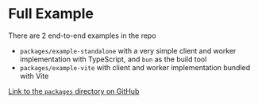 # Full Example

There are 2 end-to-end examples in the repo
- `packages/example-standalone` with a very simple client and worker implementation with TypeScript,
  and `bun` as the build tool
- `packages/example-vite` with client and worker implementation bundled with Vite

[Link to the `packages` directory on GitHub](https://github.com/Pistonite/workex/tree/main/packages)
